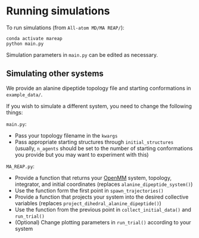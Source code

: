 # Running simulations
To run simulations (from `All-atom MD/MA REAP/`):

```
conda activate mareap
python main.py
```

Simulation parameters in `main.py` can be edited as necessary.

## Simulating other systems
We provide an alanine dipeptide topology file and starting conformations in `example_data/`.

If you wish to simulate a different system, you need to change the following things:

`main.py`:
- Pass your topology filename in the `kwargs`
- Pass appropriate starting structures through `initial_structures` (usually, `n_agents` should be set to the number of starting conformations you provide but you may want to experiment with this)

`MA_REAP.py`:
- Provide a function that returns your [OpenMM](http://docs.openmm.org/latest/api-python/) system, topology, integrator, and initial coordinates (replaces `alanine_dipeptide_system()`)
- Use the function form the first point in `spawn_trajectories()`
- Provide a function that projects your system into the desired collective variables (replaces `project_dihedral_alanine_dipeptide()`)
- Use the function from the previous point in `collect_initial_data()` and `run_trial()`
- (Optional) Change plotting parameters in `run_trial()` according to your system
